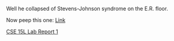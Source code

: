 Well he collapsed of Stevens-Johnson syndrome on the E.R. floor. 

Now peep this one: [Link](https://de-slaug.github.io/cse15l-lab-reports/slop.html)

[CSE 15L Lab Report 1](https://de-slaug.github.io/cse15l-lab-reports/lrOne.html)
